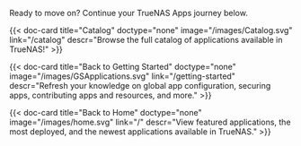 Ready to move on? Continue your TrueNAS Apps journey below.

<div class="docs-sections" id="getting-started-more-links">

{{< doc-card title="Catalog" doctype="none" image="/images/Catalog.svg" link="/catalog"
descr="Browse the full catalog of applications available in TrueNAS!" >}}

{{< doc-card title="Back to Getting Started" doctype="none" image="/images/GSApplications.svg" link="/getting-started"
descr="Refresh your knowledge on global app configuration, securing apps, contributing apps and resources, and more." >}}

{{< doc-card title="Back to Home" doctype="none" image="/images/home.svg" link="/"
descr="View featured applications, the most deployed, and the newest applications available in TrueNAS." >}}

</div>
